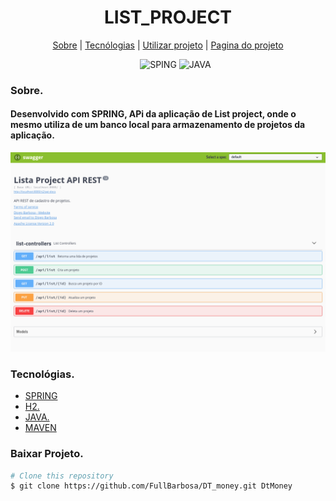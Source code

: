 <div>
  <h1 align="center">LIST_PROJECT</h1>
  
  <div align="center">

  <a href="#sobre">Sobre</a> 
    |
  <a href="#tecnologias">Tecnólogias</a>
    |
  <a href="#dependencias">Utilizar projeto</a>
    |
  <a href="#Projeto">Pagina do projeto</a>

  </div>
</div>

<div >
<ul align="center">
  <img src="https://img.shields.io/badge/Spring-6DB33F?style=for-the-badge&logo=spring&logoColor=white"
        alt="SPING">
  <img src="
	https://img.shields.io/badge/Java-ED8B00?style=for-the-badge&logo=java&logoColor=white" alt="JAVA">
</ul>

</div>


<div>
  <h3>Sobre.</h3>
  <h4 id="sobre">
  <b>Desenvolvido com SPRING,</b>
    APi da aplicação de List project, onde o mesmo utiliza de um banco local para armazenamento de projetos da aplicação.</h4>

  <img src="src/assets_document/img/api_list.png" alt="Gif">
</div>


<div id="tecnologias">
  <h3>Tecnológias.</h3>
  <ul>
    <li>
      <a href="https://spring.io/">
      SPRING
      </a>
    </li>
    <li>
      <a href="https://www.h2database.com/html/main.html">
        H2.
      </a>
    </li>
    <li>
      <a href="https://www.java.com/pt-BR/">
        JAVA.
      </a>
    </li>
    <li>
      <a href="https://maven.apache.org/">
        MAVEN
      </a>
    </li>
  </ul>
  
</div>

<div id="dependencias">

<h3>Baixar Projeto.</h3>  

```bash
# Clone this repository
$ git clone https://github.com/FullBarbosa/DT_money.git DtMoney
```
